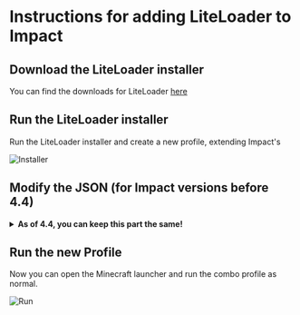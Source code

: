 # Instructions for adding LiteLoader to Impact

## Download the LiteLoader installer

You can find the downloads for LiteLoader [here](https://www.liteloader.com/download)

## Run the LiteLoader installer

Run the LiteLoader installer and create a new profile, extending Impact's

![Installer](https://i.imgur.com/8NnyH1a.png)

## Modify the JSON (for Impact versions before 4.4)

<details>
  
  <summary><strong>As of 4.4, you can keep this part the same!</strong></summary>

Find the new Impact+LiteLoader combo JSON that the installer created, and modify the last argument to read as follows:

![Modify](https://i.imgur.com/6AFFegt.png)

</details>

## Run the new Profile

Now you can open the Minecraft launcher and run the combo profile as normal.

![Run](https://i.imgur.com/J5wWJt9.png)
